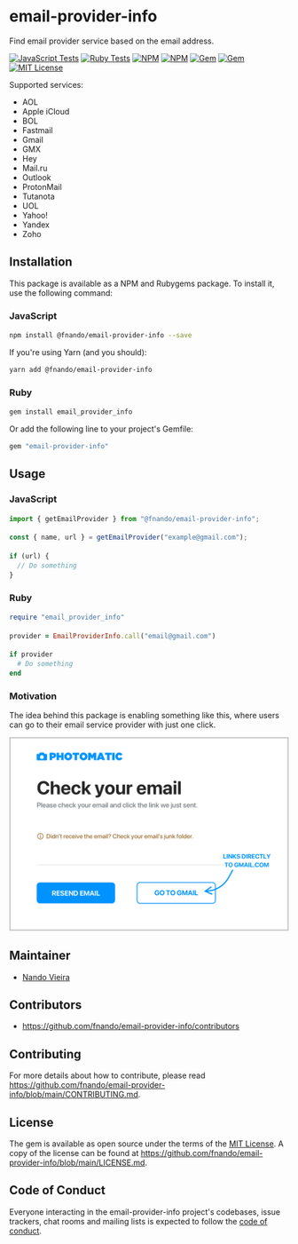 # email-provider-info

Find email provider service based on the email address.

[![JavaScript Tests](https://github.com/fnando/email-provider-info/workflows/js-tests/badge.svg)](https://github.com/fnando/email-provider-info)
[![Ruby Tests](https://github.com/fnando/email-provider-info/workflows/ruby-tests/badge.svg)](https://github.com/fnando/email-provider-info)
[![NPM](https://img.shields.io/npm/v/@fnando/email-provider-info.svg)](https://npmjs.org/package/@fnando/email-provider-info)
[![NPM](https://img.shields.io/npm/dt/@fnando/email-provider-info.svg)](https://npmjs.org/package/@fnando/email-provider-info)
[![Gem](https://img.shields.io/gem/v/email-provider-info.svg)](https://rubygems.org/gems/email-provider-info)
[![Gem](https://img.shields.io/gem/dt/email-provider-info.svg)](https://rubygems.org/gems/email-provider-info)
[![MIT License](https://img.shields.io/:License-MIT-blue.svg)](https://tldrlegal.com/license/mit-license)

Supported services:

- AOL
- Apple iCloud
- BOL
- Fastmail
- Gmail
- GMX
- Hey
- Mail.ru
- Outlook
- ProtonMail
- Tutanota
- UOL
- Yahoo!
- Yandex
- Zoho

## Installation

This package is available as a NPM and Rubygems package. To install it, use the
following command:

### JavaScript

```bash
npm install @fnando/email-provider-info --save
```

If you're using Yarn (and you should):

```bash
yarn add @fnando/email-provider-info
```

### Ruby

```bash
gem install email_provider_info
```

Or add the following line to your project's Gemfile:

```ruby
gem "email-provider-info"
```

## Usage

### JavaScript

```js
import { getEmailProvider } from "@fnando/email-provider-info";

const { name, url } = getEmailProvider("example@gmail.com");

if (url) {
  // Do something
}
```

### Ruby

```ruby
require "email_provider_info"

provider = EmailProviderInfo.call("email@gmail.com")

if provider
  # Do something
end
```

### Motivation

The idea behind this package is enabling something like this, where users can go
to their email service provider with just one click.

![Example: Show button that goes straight to Gmail](https://raw.githubusercontent.com/fnando/email-provider-info/main/sample.png)

## Maintainer

- [Nando Vieira](https://github.com/fnando)

## Contributors

- https://github.com/fnando/email-provider-info/contributors

## Contributing

For more details about how to contribute, please read
https://github.com/fnando/email-provider-info/blob/main/CONTRIBUTING.md.

## License

The gem is available as open source under the terms of the
[MIT License](https://opensource.org/licenses/MIT). A copy of the license can be
found at https://github.com/fnando/email-provider-info/blob/main/LICENSE.md.

## Code of Conduct

Everyone interacting in the email-provider-info project's codebases, issue
trackers, chat rooms and mailing lists is expected to follow the
[code of conduct](https://github.com/fnando/email-provider-info/blob/main/CODE_OF_CONDUCT.md).
